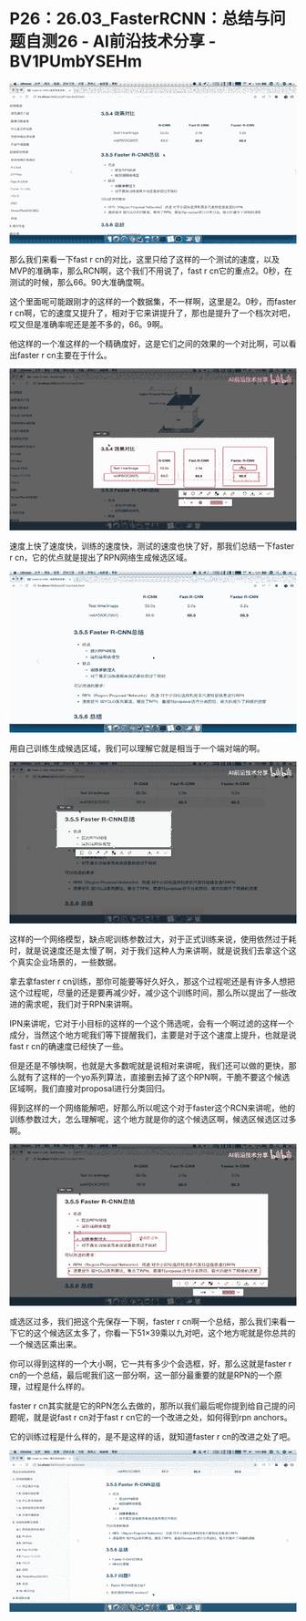 # P26：26.03_FasterRCNN：总结与问题自测26 - AI前沿技术分享 - BV1PUmbYSEHm

![](img/8fd70e798e478395e9f7f3308a2b92a2_0.png)

那么我们来看一下fast r cn的对比，这里只给了这样的一个测试的速度，以及MVP的准确率，那么RCN啊，这个我们不用说了，fast r cn它的重点2。0秒，在测试的时候，那么66。90大准确度啊。

这个里面呢可能跟刚才的这样的一个数据集，不一样啊，这里是2。0秒，而faster r cn啊，它的速度又提升了，相对于它来讲提升了，那也是提升了一个档次对吧，哎又但是准确率呢还是差不多的，66。9啊。

他这样的一个准这样的一个精确度好，这是它们之间的效果的一个对比啊，可以看出faster r cn主要在于什么。



![](img/8fd70e798e478395e9f7f3308a2b92a2_2.png)

速度上快了速度快，训练的速度快，测试的速度也快了好，那我们总结一下faster r cn，它的优点就是提出了RPN网络生成候选区域。



![](img/8fd70e798e478395e9f7f3308a2b92a2_4.png)

用自己训练生成候选区域，我们可以理解它就是相当于一个端对端的啊。

![](img/8fd70e798e478395e9f7f3308a2b92a2_6.png)

这样的一个网络模型，缺点呢训练参数过大，对于正式训练来说，使用依然过于耗时，就是说速度还是太慢了啊，对于我们这种人为来讲啊，就是说我们去拿这个这个真实企业场景的，一些数据。

拿去拿faster r cn训练，那你可能要等好久好久，那这个过程呢还是有许多人想把这个过程呢，尽量的还是要再减少好，减少这个训练时间，那么所以提出了一些改进的需求呢，我们对于RPN来讲啊。

IPN来讲呢，它对于小目标的这样的一个这个筛选呢，会有一个啊过滤的这样一个成分，当然这个地方呢我们等下提醒我们，主要是对于这个速度上提升，也就是说fast r cn的确速度已经快了一些。

但是还是不够快啊，也就是大多数呢就是说相对来讲呢，我们还可以做的更快，那么就有了这样的一个yo系列算法，直接删去掉了这个RPN啊，干脆不要这个候选区域啊，我们直接对proposal进行分类回归。

得到这样的一个网络能解吧，好那么所以呢这个对于faster这个RCN来讲呢，他的训练参数过大，怎么理解呢，这个地方就是你的这个候选区啊，候选区候选区过多啊。



![](img/8fd70e798e478395e9f7f3308a2b92a2_8.png)

或选区过多，我们把这个先保存一下啊，faster r cn啊一个总结，那么我们来看一下它的这个候选区太多了，你看一下51×39乘以九对吧，这个地方呢就是你总共的一个候选区乘出来。

你可以得到这样的一个大小啊，它一共有多少个会选框，好，那么这就是faster r cn的一个总结，最后呢我们这一部分啊，这一部分最重要的就是RPN的一个原理，过程是什么样的。

faster r cn其实就是它的RPN怎么去做的，那所以我们最后呢你提到给自己提的问题呢，就是说fast r cn对于fast r cn它的一个改进之处，如何得到rpn anchors。

它的训练过程是什么样的，是不是这样的话，就知道faster r cn的改进之处了吧。

![](img/8fd70e798e478395e9f7f3308a2b92a2_10.png)